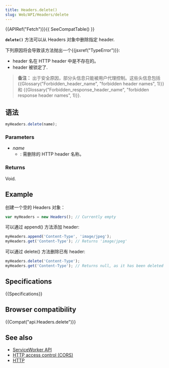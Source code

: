 ```yaml
---
title: Headers.delete()
slug: Web/API/Headers/delete
---
```

{{APIRef("Fetch")}}{{ SeeCompatTable() }}

**`delete()`** 方法可以从 Headers 对象中删除指定 header.

下列原因将会导致该方法抛出一个{{jsxref("TypeError")}}:

- header 名在 HTTP header 中是不存在的。
- header 被锁定了.​

> **备注：** 出于安全原因，部分头信息只能被用户代理控制。这些头信息包括 {{Glossary("Forbidden_header_name", "forbidden header names", 1)}} 和 {{Glossary("Forbidden_response_header_name", "forbidden response header names", 1)}}.

## 语法

```js
myHeaders.delete(name);
```

### Parameters

- _name_
  - : 需删除的 HTTP header 名称。

### Returns

Void.

## Example

创建一个空的 Headers 对象：

```js
var myHeaders = new Headers(); // Currently empty
```

可以通过 append() 方法添加 header:

```js
myHeaders.append('Content-Type', 'image/jpeg');
myHeaders.get('Content-Type'); // Returns 'image/jpeg'
```

可以通过 delete() 方法删除已有 header:

```js
myHeaders.delete('Content-Type');
myHeaders.get('Content-Type'); // Returns null, as it has been deleted
```

## Specifications

{{Specifications}}

## Browser compatibility

{{Compat("api.Headers.delete")}}

## See also

- [ServiceWorker API](/zh-CN/docs/Web/API/ServiceWorker_API)
- [HTTP access control (CORS)](/zh-CN/docs/Web/HTTP/Access_control_CORS)
- [HTTP](/zh-CN/docs/Web/HTTP)
